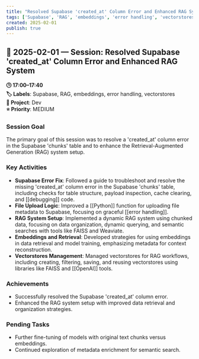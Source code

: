 ```yaml
---
title: "Resolved Supabase 'created_at' Column Error and Enhanced RAG System"
tags: ['Supabase', 'RAG', 'embeddings', 'error handling', 'vectorstores']
created: 2025-02-01
publish: true
---
```


## 📅 2025-02-01 — Session: Resolved Supabase 'created_at' Column Error and Enhanced RAG System

**🕒 17:00–17:40**  
**🏷️ Labels**: Supabase, RAG, embeddings, error handling, vectorstores  
**📂 Project**: Dev  
**⭐ Priority**: MEDIUM  


### Session Goal
The primary goal of this session was to resolve a 'created_at' column error in the Supabase 'chunks' table and to enhance the Retrieval-Augmented Generation (RAG) system setup.

### Key Activities
- **Supabase Error Fix**: Followed a guide to troubleshoot and resolve the missing 'created_at' column error in the Supabase 'chunks' table, including checks for table structure, payload inspection, cache clearing, and [[debugging]] code.
- **File Upload Logic**: Improved a [[Python]] function for uploading file metadata to Supabase, focusing on graceful [[error handling]].
- **RAG System Setup**: Implemented a dynamic RAG system using chunked data, focusing on data organization, dynamic querying, and semantic searches with tools like FAISS and Weaviate.
- **Embeddings and Retrieval**: Developed strategies for using embeddings in data retrieval and model training, emphasizing metadata for context reconstruction.
- **Vectorstores Management**: Managed vectorstores for RAG workflows, including creating, filtering, saving, and reusing vectorstores using libraries like FAISS and [[OpenAI]] tools.

### Achievements
- Successfully resolved the Supabase 'created_at' column error.
- Enhanced the RAG system setup with improved data retrieval and organization strategies.

### Pending Tasks
- Further fine-tuning of models with original text chunks versus embeddings.
- Continued exploration of metadata enrichment for semantic search.
